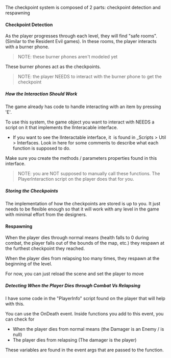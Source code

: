 The checkpoint system is composed of 2 parts: checkpoint detection and respawning

#### Checkpoint Detection

As the player progresses through each level, they will find "safe rooms". (Similar to the Resident Evil games). In these rooms, the player interacts with a burner phone. 

> NOTE: these burner phones aren't modeled yet

These burner phones act as the checkpoints.

> NOTE: the player NEEDS to interact with the burner phone to get the checkpoint

##### How the Interaction Should Work

The game already has code to handle interacting with an item by pressing 'E'. 

To use this system, the game object you want to interact with NEEDS a script on it that implements the IInteracable interface.

- If you want to see the IInteractable interface, it  is found in _Scripts > Util > Interfaces. Look in here for some comments to describe what each function is supposed to do.

Make sure you create the methods / parameters properties found in this interface.

> NOTE: you are NOT supposed to manually call these functions. The PlayerInteraction script on the player does that for you.

##### Storing the Checkpoints

The implementation of how the checkpoints are stored is up to you. It just needs to be flexible enough so that it will work with any level in the game with minimal effort from the designers. 

#### Respawning

When the player dies through normal means (health falls to 0 during combat, the player falls out of the bounds of the map, etc.) they respawn at the furthest checkpoint they reached.

When the player dies from relapsing too many times, they respawn at the beginning of the level.

For now, you can just reload the scene and set the player to move

##### Detecting When the Player Dies through Combat Vs Relapsing

I have some code in the "PlayerInfo" script found on the player that will help with this. 

You can use the OnDeath event. Inside functions you add to this event, you can check for

- When the player dies from normal means (the Damager is an Enemy / is null)
- The player dies from relapsing (The damager is the player)

These variables are found in the event args that are passed to the function.
